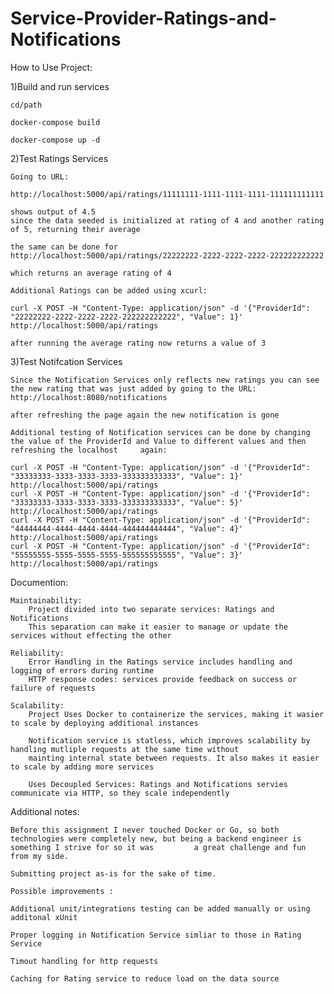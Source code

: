 # Service-Provider-Ratings-and-Notifications

How to Use Project:

1)Build and run services 
	
	cd/path
	
	docker-compose build
	
	docker-compose up -d
	
	
2)Test Ratings Services

	Going to URL:

	http://localhost:5000/api/ratings/11111111-1111-1111-1111-111111111111
	
	shows output of 4.5
	since the data seeded is initialized at rating of 4 and another rating of 5, returning their average
	
	the same can be done for
	http://localhost:5000/api/ratings/22222222-2222-2222-2222-222222222222
	
	which returns an average rating of 4
	
	Additional Ratings can be added using xcurl:
	
	curl -X POST -H "Content-Type: application/json" -d '{"ProviderId": "22222222-2222-2222-2222-222222222222", "Value": 1}' http://localhost:5000/api/ratings
	
	after running the average rating now returns a value of 3
	
3)Test Notifcation Services

	Since the Notification Services only reflects new ratings you can see the new rating that was just added by going to the URL:
	http://localhost:8080/notifications
	
	after refreshing the page again the new notification is gone
	
	Additional testing of Notification services can be done by changing the value of the ProviderId and Value to different values and then refreshing the localhost 	again:
	
	curl -X POST -H "Content-Type: application/json" -d '{"ProviderId": "33333333-3333-3333-3333-333333333333", "Value": 1}' http://localhost:5000/api/ratings
	curl -X POST -H "Content-Type: application/json" -d '{"ProviderId": "33333333-3333-3333-3333-333333333333", "Value": 5}' http://localhost:5000/api/ratings
	curl -X POST -H "Content-Type: application/json" -d '{"ProviderId": "44444444-4444-4444-4444-444444444444", "Value": 4}' http://localhost:5000/api/ratings
	curl -X POST -H "Content-Type: application/json" -d '{"ProviderId": "55555555-5555-5555-5555-555555555555", "Value": 3}' http://localhost:5000/api/ratings



Documention:

	Maintainability:
		Project divided into two separate services: Ratings and Notifications
		This separation can make it easier to manage or update the services without effecting the other

	Reliability:
		Error Handling in the Ratings service includes handling and logging of errors during runtime
		HTTP response codes: services provide feedback on success or failure of requests

	Scalability:
		Project Uses Docker to containerize the services, making it wasier to scale by deploying additional instances

		Notification service is statless, which improves scalability by handling mutliple requests at the same time without
		mainting internal state between requests. It also makes it easier to scale by adding more services

		Uses Decoupled Services: Ratings and Notifications servies communicate via HTTP, so they scale independently


Additional notes:

	Before this assignment I never touched Docker or Go, so both technologies were completely new, but being a backend engineer is something I strive for so it was         a great challenge and fun from my side.

	Submitting project as-is for the sake of time.

	Possible improvements :

	Additional unit/integrations testing can be added manually or using additonal xUnit

	Proper logging in Notification Service simliar to those in Rating Service

	Timout handling for http requests

	Caching for Rating service to reduce load on the data source





